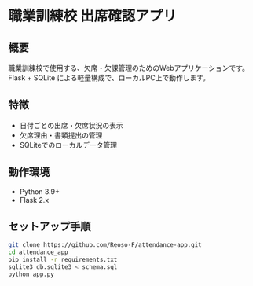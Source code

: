 # 職業訓練校 出席確認アプリ

## 概要
職業訓練校で使用する、欠席・欠課管理のためのWebアプリケーションです。Flask + SQLite による軽量構成で、ローカルPC上で動作します。

## 特徴
- 日付ごとの出席・欠席状況の表示
- 欠席理由・書類提出の管理
- SQLiteでのローカルデータ管理

## 動作環境
- Python 3.9+
- Flask 2.x

## セットアップ手順

```bash
git clone https://github.com/Reoso-F/attendance-app.git
cd attendance_app
pip install -r requirements.txt
sqlite3 db.sqlite3 < schema.sql
python app.py